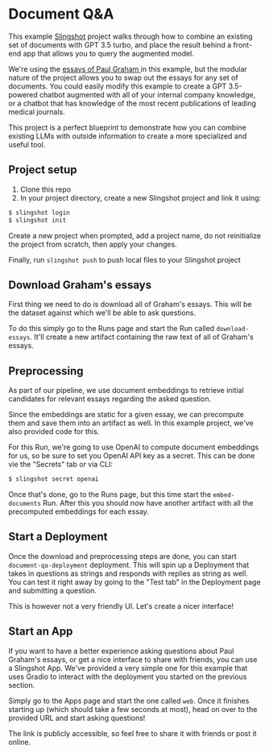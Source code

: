 # Document Q&A

This example [Slingshot](https://www.slingshot.xyz/) project walks through how to combine an existing set of documents
with GPT 3.5 turbo, and place the result behind a front-end app that allows you to query the augmented model.

We're using the [essays of Paul Graham ](http://www.paulgraham.com/) in this example, but the modular nature of the 
project allows you to swap out the essays for any set of documents. You could easily modify this example to create a 
GPT 3.5-powered chatbot augmented with all of your internal company knowledge, or a chatbot that has knowledge of the 
most recent publications of leading medical journals.

This project is a perfect blueprint to demonstrate how you can combine existing LLMs with outside information to create
a more specialized and useful tool.

## Project setup

1. Clone this repo
2. In your project directory, create a new Slingshot project and link it using:

```bash
$ slingshot login
$ slingshot init
```

Create a new project when prompted, add a project name, do not reinitialize the project from scratch, then apply your
changes.

Finally, run `slingshot push` to push local files to your Slingshot project

## Download Graham's essays

First thing we need to do is download all of Graham's essays. This will be the dataset against which we'll be able to
ask questions.

To do this simply go to the Runs page and start the Run called `download-essays`. It'll create a new artifact containing
the raw text of all of Graham's essays.

## Preprocessing

As part of our pipeline, we use document embeddings to retrieve initial candidates for relevant essays regarding the
asked question.

Since the embeddings are static for a given essay, we can precompute them and save them into an artifact as well. In
this example project, we've also provided code for this.

For this Run, we're going to use OpenAI to compute document embeddings for us, so be sure to set you OpenAI API key as a
secret. This can be done vie the "Secrets" tab or via CLI:

```bash
$ slingshot secret openai
```

Once that's done, go to the Runs page, but this time start the `embed-documents` Run. After this you should now have
another artifact with all the precomputed embeddings for each essay.

## Start a Deployment

Once the download and preprocessing steps are done, you can start `document-qa-deployment` deployment. This will spin
up a Deployment that takes in questions as strings and responds with replies as string as well. You can test it right
away by going to the "Test tab" in the Deployment page and submitting a question.

This is however not a very friendly UI. Let's create a nicer interface!

## Start an App

If you want to have a better experience asking questions about Paul Graham's essays, or get a nice interface to share
with friends, you can use a Slingshot App. We've provided a very simple one for this example that uses Gradio to
interact with the deployment you started on the previous section.

Simply go to the Apps page and start the one called `web`. Once it finishes starting up (which should take a few seconds
at most), head on over to the provided URL and start asking questions!

The link is publicly accessible, so feel free to share it with friends or post it online.
